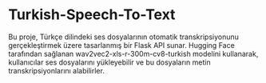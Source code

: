 # Turkish-Speech-To-Text
Bu proje, Türkçe dilindeki ses dosyalarının otomatik transkripsiyonunu gerçekleştirmek üzere tasarlanmış bir Flask API sunar. Hugging Face tarafından sağlanan wav2vec2-xls-r-300m-cv8-turkish modelini kullanarak, kullanıcılar ses dosyalarını yükleyebilir ve bu dosyaların metin transkripsiyonlarını alabilirler.
